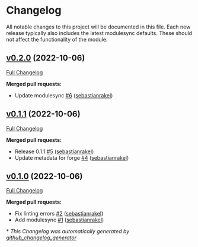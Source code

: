 # Changelog

All notable changes to this project will be documented in this file.
Each new release typically also includes the latest modulesync defaults.
These should not affect the functionality of the module.

## [v0.2.0](https://github.com/serviceerp/puppet-firebird/tree/v0.2.0) (2022-10-06)

[Full Changelog](https://github.com/serviceerp/puppet-firebird/compare/v0.1.1...v0.2.0)

**Merged pull requests:**

- Update modulesync [\#6](https://github.com/ServiceERP/puppet-firebird/pull/6) ([sebastianrakel](https://github.com/sebastianrakel))

## [v0.1.1](https://github.com/serviceerp/puppet-firebird/tree/v0.1.1) (2022-10-06)

[Full Changelog](https://github.com/serviceerp/puppet-firebird/compare/v0.1.0...v0.1.1)

**Merged pull requests:**

- Release 0.1.1 [\#5](https://github.com/ServiceERP/puppet-firebird/pull/5) ([sebastianrakel](https://github.com/sebastianrakel))
- Update metadata for forge [\#4](https://github.com/ServiceERP/puppet-firebird/pull/4) ([sebastianrakel](https://github.com/sebastianrakel))

## [v0.1.0](https://github.com/serviceerp/puppet-firebird/tree/v0.1.0) (2022-10-06)

[Full Changelog](https://github.com/serviceerp/puppet-firebird/compare/297f3212be3c607469fdd0e01bbf67059c800c17...v0.1.0)

**Merged pull requests:**

- Fix linting errors [\#2](https://github.com/ServiceERP/puppet-firebird/pull/2) ([sebastianrakel](https://github.com/sebastianrakel))
- Add modulesync [\#1](https://github.com/ServiceERP/puppet-firebird/pull/1) ([sebastianrakel](https://github.com/sebastianrakel))



\* *This Changelog was automatically generated by [github_changelog_generator](https://github.com/github-changelog-generator/github-changelog-generator)*
